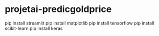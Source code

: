 # projetai-predicgoldprice
pip install streamlit
pip install matplotlib
pip install tensorflow
pip install scikit-learn
pip install keras

